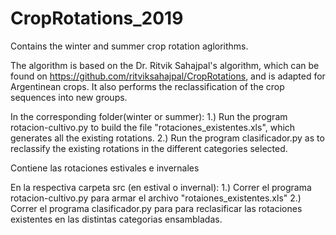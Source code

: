 # CropRotations_2019
Contains the winter and summer crop rotation aglorithms.

The algorithm is based on the Dr. Ritvik Sahajpal's algorithm, which can be found on https://github.com/ritviksahajpal/CropRotations,
and is adapted for Argentinean crops. It also performs the reclassification of the crop sequences into new groups.  

In the corresponding folder(winter or summer):
1.) Run the program rotacion-cultivo.py to build the file "rotaciones_existentes.xls", which generates all the existing rotations.
2.) Run the program clasificador.py as to reclassify the existing rotations in the different categories selected. 

Contiene las rotaciones estivales e invernales

En la respectiva carpeta src (en estival o invernal):
1.) Correr el programa rotacion-cultivo.py para armar el archivo "rotaiones_existentes.xls"
2.) Correr el programa clasificador.py para para reclasificar las rotaciones existentes en las distintas categorias ensambladas.
